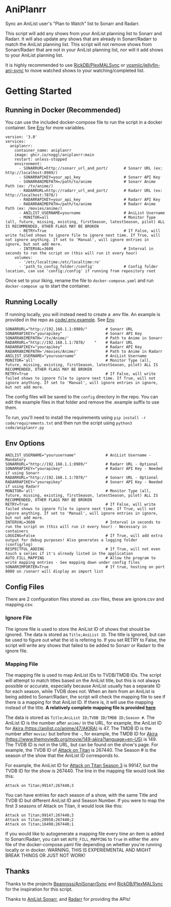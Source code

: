 # AniPlanrr

Sync an AniList user's "Plan to Watch" list to Sonarr and Radarr.

This script will add any shows from your AniList planning list to Sonarr and Radarr. It will also update any shows that are already in Sonarr/Radarr to match the AniList planning list. This script will not remove shows from Sonarr/Radarr that are not in your AniList planning list, nor will it add shows to your AniList planning list.

It is highly recommended to use [RickDB/PlexMALSync](https://github.com/RickDB/PlexMALSync) or [vosmiic/jellyfin-ani-sync](https://github.com/vosmiic/jellyfin-ani-sync) to move watched shows to your watching/completed list.

# Getting Started
## Running in Docker (Recommended)
You can use the included docker-compose file to run the script in a docker container.
See [Env](#env) for more variables.
```docker
version: '3.8'
services:
  aniplanrr:
    container_name: aniplanrr
    image: ghcr.io/noggl/aniplanrr:main
    restart: unless-stopped
    environment:
      - SONARRURL=http://sonarr_url_and_port/       # Sonarr URL (ex: http://localhost:8989/)
      - SONARRAPIKEY=your_api_key                   # Sonarr API Key
      - SONARRANIMEPATH=/path/to/anime              # Sonarr Anime Path (ex: /tv/anime/)
      - RADARRURL=http://radarr_url_and_port/       # Radarr URL (ex: http://localhost:7878/)
      - RADARRAPIKEY=your_api_key                   # Radarr API Key
      - RADARRANIMEPATH=/path/to/anime              # Radarr Anime Path (ex: /movies/anime/)
      - ANILIST_USERNAME=yourname                   # AniList Username
      - MONITOR=all                                 # Monitor Type (all, future, missing, existing, firstSeason, latestSeason, pilot) ALL IS RECOMMENDED, OTHER FLAGS MAY BE BROKEN
      - RETRY=True                                  # If False, will write failed shows to ignore file to ignore next time. If True, will not ignore anything. If set to 'Manual', will ignore entries in ignore, but not add more.
      - INTERVAL=3600                               # Interval in seconds to run the script on (this will run it every hour)
    volumes:
      - '/etc/localtime:/etc/localtime:ro'
      - 'path_to_config_folder:/config'             # Config folder location, can use 'config:/config' if running from repository root
```
Once set to your liking, rename the file to `docker-compose.yaml` and run `docker-compose up` to start the container.
## Running Locally
If running locally, you will instead need to create a .env file. An example is provided in the repo as [code/.env.example](code/.env.example).
See [Env](#env).
```
SONARRURL="http://192.168.1.1:8989/"        # Sonarr URL
SONARRAPIKEY="yourapikey"                   # Sonarr API Key
SONARRANIMEPATH='/tv/Anime/'                # Path to Anime in Sonarr
RADARRURL="http://192.168.1.1:7878/    "    # Radarr URL
RADARRAPIKEY="yourapikey"                   # Radarr API Key
RADARRANIMEPATH='/movies/Anime/'            # Path to Anime in Radarr
ANILIST_USERNAME="yourusername"             # AniList Username
MONITOR='all'                               # Monitor Type (all, future, missing, existing, firstSeason, latestSeason, pilot) ALL IS RECOMMENDED, OTHER FLAGS MAY BE BROKEN
RETRY=True                                  # If False, will write failed shows to ignore file to ignore next time. If True, will not ignore anything. If set to 'Manual', will ignore entries in ignore, but not add more.
```
The config files will be saved to the `config` directory in the repo. You can edit the example files in that folder and remove the .example suffix to use them.

To run, you'll need to install the requirements using `pip install -r code/requirements.txt` and then run the script using `python3 code/aniplanrr.py`

## <a name="env"></a>Env Options

```
ANILIST_USERNAME="yourusername"             # AniList Username - Mandatory
SONARRURL="http://192.168.1.1:8989/"        # Radarr URL - Optional
SONARRAPIKEY="yourapikey"                   # Radarr API Key - Needed if using Sonarr
RADARRURL="http://192.168.1.1:7878/"        # Sonarr URL - Optional
RADARRAPIKEY="yourapikey"                   # Sonarr API Key - Needed if using Radarr
MONITOR='all'                               # Monitor Type (all, future, missing, existing, firstSeason, latestSeason, pilot) ALL IS RECOMMENDED, OTHER FLAGS MAY BE BROKEN
RETRY=True                                  # If False, will write failed shows to ignore file to ignore next time. If True, will not ignore anything. If set to 'Manual', will ignore entries in ignore, but not add more.
INTERVAL=3600                               # Interval in seconds to run the script on (this will run it every hour) - Necessary in containers
LOGGING=False                               # If True, will add extra output for debug purposes! Also generates a logging folder (config/log)
RESPECTFUL_ADDING                           # If True, will not even touch a series if it's already listed in the application
AUTO_FILL_MAPPING                           # Allow the program to write mapping entries - See mapping down under config files
SONARRIMPORTER=True                         # If true, hosting on port 8080 on /sonarr will display an import list
```

## Config Files
There are 2 configuration files stored as .csv files, these are ignore.csv and mapping.csv. 
### Ignore File
The ignore file is used to store the AniList ID of shows that should be ignored. The data is stored as `Title;AniList ID`. The title is ignored, but can be used to figure out what the id is refering to. If you set RETRY to False, the script will write any shows that failed to be added to Sonarr or Radarr to the ignore file.
### <a name="mapping"></a>Mapping File
The mapping file is used to map AniList IDs to TVDB/TMDB IDs. The script will attempt to match titles based on the AniList title, but this is not always possible or accurate, especially because AniList usually has a separate ID for each season, while TVDB does not. When an item from an AniList is being added to Sonarr/Radarr, the script will check the mapping file to see if there is a mapping for that AniList ID. If there is, it will use the mapping instead of the title. **A relatively complete mapping file is provided [here](https://raw.githubusercontent.com/noggl/AniListToTVDB/main/mapping.csv)**

The data is stored as `Title;AniList ID;TVDB ID/TMDB ID;Season #`. The AniList ID is the number after `anime/` in the URL, for example, the AniList ID for [Akira (https://anilist.co/anime/47/AKIRA)](https://anilist.co/anime/47/AKIRA) is 47. The TMDB ID is the number after `movie/` but before the `-`, for example, the TMDB ID for [Akira (https://www.themoviedb.org/movie/149-akira?language=en-US)](https://www.themoviedb.org/movie/149-akira?language=en-US) is 149. The TVDB ID is not in the URL, but can be found on the show's page. For example, the TVDB ID of [Attack on Titan](https://thetvdb.com/series/attack-on-titan) is 267440. The Season # is the season of the show that the AniList ID corresponds to. 

For example, the AniList ID for [Attack on Titan Season 3](https://anilist.co/anime/99147/Attack-on-Titan-Season-3/) is 99147, but the TVDB ID for the show is 267440. The line in the mapping file would look like this:
```
Attack on Titan;99147;267440;3
```
You can have entries for each season of a show, with the same Title and TVDB ID but different AniList ID and Season Number. If you were to map the first 3 seasons of Attack on Titan, it would look like this:
```
Attack on Titan;99147;267440;3
Attack on Titan;20958;267440;2
Attack on Titan;16498;267440;1
```
If you would like to autogenerate a mapping file every time an item is added to Sonarr/Radarr, you can set `AUTO_FILL_MAPPING` to `True` in either the .env file of the docker-compose.yaml file depending on whether you're running locally or in docker. WARNING, THIS IS EXPERIEMENTAL AND MIGHT BREAK THINGS OR JUST NOT WORK!
## Thanks
Thanks to the projects [Beannsss/AniSonarrSync](https://github.com/Beannsss/AniSonarrSync) and [RickDB/PlexMALSync](https://github.com/RickDB/PlexMALSync) for the inspiration for this script.

Thanks to [AniList](https://anilist.co/),[Sonarr](https://sonarr.tv/), and [Radarr](https://radarr.video/) for providing the APIs!
